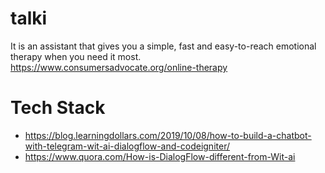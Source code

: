 # talki
It is an assistant that gives you a simple, fast and easy-to-reach emotional therapy when you need it most.
https://www.consumersadvocate.org/online-therapy


# Tech Stack
* https://blog.learningdollars.com/2019/10/08/how-to-build-a-chatbot-with-telegram-wit-ai-dialogflow-and-codeigniter/
* https://www.quora.com/How-is-DialogFlow-different-from-Wit-ai
